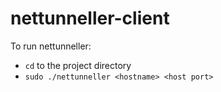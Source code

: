 # nettunneller-client

To run nettunneller:
- ```cd``` to the project directory
- ```sudo ./nettunneller <hostname> <host port>```
